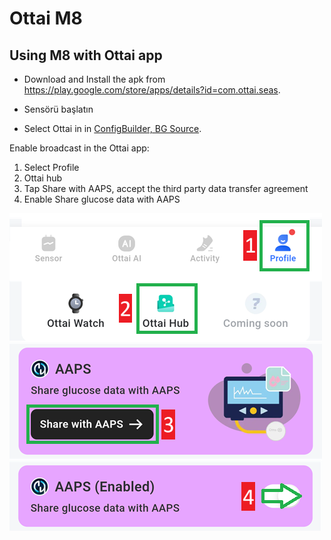 # Ottai M8


## Using M8 with Ottai app

-   Download and Install the apk from <https://play.google.com/store/apps/details?id=com.ottai.seas>.

-   Sensörü başlatın

- Select Ottai in in [ConfigBuilder, BG Source](#Config-Builder-bg-source).

Enable broadcast in the Ottai app:

1. Select Profile
2. Ottai hub
3. Tap Share with AAPS, accept the third party data transfer agreement
4. Enable Share glucose data with AAPS

![Ottai](../images/Ottai.png)
